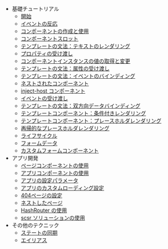 - 基礎チュートリアル
  - [開始](./index.md)
  - [イベントの反応](./event.md)
  - [コンポーネントの作成と使用](./simple-component.md)
  - [コンポーネントスロット](./slot.md)
  - [テンプレートの文法：テキストのレンダリング](./render-text.md)
  - [プロパティの受け渡し](./attribute-transmission.md)
  - [コンポーネントインスタンスの値の取得と変更](./get-set-comp.md)
  - [テンプレートの文法：属性の受け渡し](./property-transmission.md)
  - [テンプレートの文法：イベントのバインディング](./bind-event.md)
  - [ネストされたコンポーネント](./nested-component.md)
  - [inject-host コンポーネント](./inject-host.md)
  - [イベントの受け渡し](./event-passing.md)
  - [テンプレートの文法：双方向データバインディング](./sync.md)
  - [テンプレートコンポーネント：条件付きレンダリング](./condition.md)
  - [テンプレートコンポーネント：プレースホルダレンダリング](./fill.md)
  - [再帰的なプレースホルダレンダリング](./fill-temp.md)
  - [ライフサイクル](./life-cycle.md)
  - [フォームデータ](./form-data.md)
  - [カスタムフォームコンポーネント](./custom-form-element.md)
- アプリ開発
  - [ページコンポーネントの使用](./use-page.md)
  - [アプリコンポーネントの使用](./use-app.md)
  - [アプリの設定パラメータ](./app-config.md)
  - [アプリのカスタムローディング設定](./app-loading.md)
  - [404ページの設定](./set404.md)
  - [ネストしたページ](./nested-page.md)
  - [HashRouter の使用](./use-hash-router.md)
  - [scsr ソリューションの使用](./use-scsr.md)
- その他のテクニック
  - [ステートの同期](./sync-state.md)
  - [エイリアス](./alias.md)